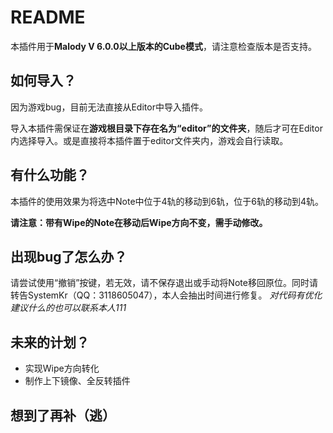 # README
本插件用于**Malody V 6.0.0以上版本的Cube模式**，请注意检查版本是否支持。

## 如何导入？
因为游戏bug，目前无法直接从Editor中导入插件。

导入本插件需保证在**游戏根目录下存在名为“editor”的文件夹**，随后才可在Editor内选择导入。或是直接将本插件置于editor文件夹内，游戏会自行读取。

## 有什么功能？
本插件的使用效果为将选中Note中位于4轨的移动到6轨，位于6轨的移动到4轨。

**请注意：带有Wipe的Note在移动后Wipe方向不变，需手动修改。**

## 出现bug了怎么办？
请尝试使用“撤销”按键，若无效，请不保存退出或手动将Note移回原位。同时请转告SystemKr（QQ：3118605047），本人会抽出时间进行修复。
*对代码有优化建议什么的也可以联系本人111*

## 未来的计划？
- 实现Wipe方向转化
- 制作上下镜像、全反转插件

## 想到了再补（逃）